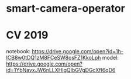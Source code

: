 # smart-camera-operator
# CV 2019
notebook:
https://drive.google.com/open?id=1h-ICB8w0tDQ1zM8FCeSW8osFZ1KkoLph
model:
https://drive.google.com/open?id=1YbNavxJW6nLLXHIgQIbGVgDGcXfI6qD6
